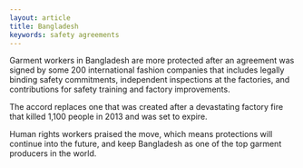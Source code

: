 ```yaml
---
layout: article
title: Bangladesh
keywords: safety agreements
---
```


Garment workers in Bangladesh are more protected after an agreement was signed by some 200 international fashion companies that includes legally binding safety commitments, independent inspections at the factories, and contributions for safety training and factory improvements.

The accord replaces one that was created after a devastating factory fire that killed 1,100 people in 2013 and was set to expire.

Human rights workers praised the move, which means protections will continue into the future, and keep Bangladesh as one of the top garment producers in the world.
